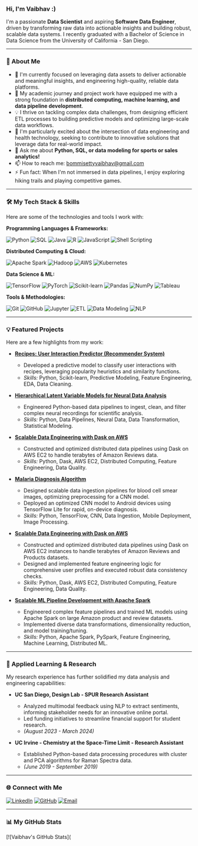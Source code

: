 ### Hi, I'm Vaibhav :)

I'm a passionate **Data Scientist** and aspiring **Software Data Engineer**, driven by transforming raw data into actionable insights and building robust, scalable data systems. I recently graduated with a Bachelor of Science in Data Science from the University of California - San Diego.

---

### 🚀 About Me

-   🔭 I'm currently focused on leveraging data assets to deliver actionable and meaningful insights, and engineering high-quality, reliable data platforms.
-   🌱 My academic journey and project work have equipped me with a strong foundation in **distributed computing, machine learning, and data pipeline development**.
-   💡 I thrive on tackling complex data challenges, from designing efficient ETL processes to building predictive models and optimizing large-scale data workflows.
-   🏥 I'm particularly excited about the intersection of data engineering and health technology, seeking to contribute to innovative solutions that leverage data for real-world impact.
-   💬 Ask me about **Python, SQL, or data modeling for sports or sales analytics!**
-   📫 How to reach me: [bommisettyvaibhav@gmail.com](mailto:bommisettyvaibhav@gmail.com)
-   ⚡ Fun fact: When I'm not immersed in data pipelines, I enjoy exploring hiking trails and playing competitive games.

---

### 🛠️ My Tech Stack & Skills

Here are some of the technologies and tools I work with:

**Programming Languages & Frameworks:**

![Python](https://img.shields.io/badge/Python-3776AB?style=for-the-badge&logo=python&logoColor=white)
![SQL](https://img.shields.io/badge/SQL-4479A1?style=for-the-badge&logo=postgresql&logoColor=white)
![Java](https://img.shields.io/badge/Java-007396?style=for-the-badge&logo=java&logoColor=white)
![R](https://img.shields.io/badge/R-276DC3?style=for-the-badge&logo=r&logoColor=white)
![JavaScript](https://img.shields.io/badge/JavaScript-F7DF1E?style=for-the-badge&logo=javascript&logoColor=black)
![Shell Scripting](https://img.shields.io/badge/Shell_Scripting-121011?style=for-the-badge&logo=gnubash&logoColor=white)

**Distributed Computing & Cloud:**

![Apache Spark](https://img.shields.io/badge/Apache%20Spark-E25A1C?style=for-the-badge&logo=apachespark&logoColor=white)
![Hadoop](https://img.shields.io/badge/Hadoop-66CCFF?style=for-the-badge&logo=apachehadoop&logoColor=black)
![AWS](https://img.shields.io/badge/AWS-232F3E?style=for-the-badge&logo=amazon-aws&logoColor=white)
![Kubernetes](https://img.shields.io/badge/Kubernetes-326CE5?style=for-the-badge&logo=kubernetes&logoColor=white)

**Data Science & ML:**

![TensorFlow](https://img.shields.io/badge/TensorFlow-FF6F00?style=for-the-badge&logo=tensorflow&logoColor=white)
![PyTorch](https://img.shields.io/badge/PyTorch-EE4C2C?style=for-the-badge&logo=pytorch&logoColor=white)
![Scikit-learn](https://img.shields.io/badge/scikit--learn-F7931E?style=for-the-badge&logo=scikit-learn&logoColor=white)
![Pandas](https://img.shields.io/badge/Pandas-150458?style=for-the-badge&logo=pandas&logoColor=white)
![NumPy](https://img.shields.io/badge/NumPy-013243?style=for-the-badge&logo=numpy&logoColor=white)
![Tableau](https://img.shields.io/badge/Tableau-E97627?style=for-the-badge&logo=tableau&logoColor=white)

**Tools & Methodologies:**

![Git](https://img.shields.io/badge/Git-F05032?style=for-the-badge&logo=git&logoColor=white)
![GitHub](https://img.shields.io/badge/GitHub-100000?style=for-the-badge&logo=github&logoColor=white)
![Jupyter](https://img.shields.io/badge/Jupyter-F37626?style=for-the-badge&logo=jupyter&logoColor=white)
![ETL](https://img.shields.io/badge/ETL-orange?style=for-the-badge)
![Data Modeling](https://img.shields.io/badge/Data_Modeling-blue?style=for-the-badge)
![NLP](https://img.shields.io/badge/NLP-purple?style=for-the-badge)

---

### 💡 Featured Projects

Here are a few highlights from my work:

* **[Recipes: User Interaction Predictor (Recommender System)](https://github.com/vbommisetty/Recipes)**
    * Developed a predictive model to classify user interactions with recipes, leveraging popularity heuristics and similarity functions.
    * *Skills:* Python, Scikit-learn, Predictive Modeling, Feature Engineering, EDA, Data Cleaning.

* **[Hierarchical Latent Variable Models for Neural Data Analysis](https://github.com/vbommisetty/Hierarchical-Latent-Variable-Models-for-Neural-Data-Analysis)**
    * Engineered Python-based data pipelines to ingest, clean, and filter complex neural recordings for scientific analysis.
    * *Skills:* Python, Data Pipelines, Neural Data, Data Transformation, Statistical Modeling.

* **[Scalable Data Engineering with Dask on AWS](https://github.com/vbommisetty/DSC102-Dask-Amazon-Reviews)**
    * Constructed and optimized distributed data pipelines using Dask on AWS EC2 to handle terabytes of Amazon Reviews data.
    * *Skills:* Python, Dask, AWS EC2, Distributed Computing, Feature Engineering, Data Quality.

* **[Malaria Diagnosis Algorithm](https://github.com/vbommisetty/Malaria-Diagnosis)**
    * Designed scalable data ingestion pipelines for blood cell smear images, optimizing preprocessing for a CNN model.
    * Deployed an optimized CNN model to Android devices using TensorFlow Lite for rapid, on-device diagnosis.
    * *Skills:* Python, TensorFlow, CNN, Data Ingestion, Mobile Deployment, Image Processing.

* **[Scalable Data Engineering with Dask on AWS](https://github.com/vbommisetty/DSC102-Dask-Amazon-Reviews)**
    * Constructed and optimized distributed data pipelines using Dask on AWS EC2 instances to handle terabytes of Amazon Reviews and Products datasets.
    * Designed and implemented feature engineering logic for comprehensive user profiles and executed robust data consistency checks.
    * *Skills:* Python, Dask, AWS EC2, Distributed Computing, Feature Engineering, Data Quality.

* **[Scalable ML Pipeline Development with Apache Spark](https://github.com/vbommisetty/DSC102-Spark-ML-Features)**
    * Engineered complex feature pipelines and trained ML models using Apache Spark on large Amazon product and review datasets.
    * Implemented diverse data transformations, dimensionality reduction, and model training/tuning.
    * *Skills:* Python, Apache Spark, PySpark, Feature Engineering, Machine Learning, Distributed ML.

---

### 🔬 Applied Learning & Research

My research experience has further solidified my data analysis and engineering capabilities:

* **UC San Diego, Design Lab - SPUR Research Assistant**
    * Analyzed multimodal feedback using NLP to extract sentiments, informing stakeholder needs for an innovative online portal.
    * Led funding initiatives to streamline financial support for student research.
    * *(August 2023 - March 2024)*

* **UC Irvine - Chemistry at the Space-Time Limit - Research Assistant**
    * Established Python-based data processing procedures with cluster and PCA algorithms for Raman Spectra data.
    * *(June 2019 - September 2019)*

---

### 🌐 Connect with Me

[![LinkedIn](https://img.shields.io/badge/LinkedIn-0077B5?style=for-the-badge&logo=linkedin&logoColor=white)](https://linkedin.com/in/vaibhav-bommisetty)
[![GitHub](https://img.shields.io/badge/GitHub-100000?style=for-the-badge&logo=github&logoColor=white)](https://github.com/vbommisetty)
[![Email](https://img.shields.io/badge/Email-D14836?style=for-the-badge&logo=gmail&logoColor=white)](mailto:bommisettyvaibhav@gmail.com)

---

### 📊 My GitHub Stats

[![Vaibhav's GitHub Stats](
